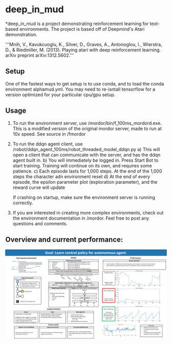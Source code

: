 # deep_in_mud

*deep_in_mud is a project demonstrating reinforcement learning for text-based environments. The project is based off of Deepmind's Atari demonstration. 

'''Mnih, V., Kavukcuoglu, K., Silver, D., Graves, A., Antonoglou, I., Wierstra, D., & Riedmiller, M. (2013). Playing atari with deep reinforcement learning. arXiv preprint arXiv:1312.5602.'''

## Setup 

One of the fastest ways to get setup is to use conda, and to load the conda environment alphamud.yml. You may need to re-isntall tensorflow for a version optimized for your particular cpu/gpu setup. 

## Usage 

1. To run the environment server, use /mordor/bin/f_100ms_mordord.exe. This is a modified version of the original mordor server, made to run at 10x speed. See source in /fmordor
2. To run the ddqn agent client, use /robot/ddqn_agent_100ms/robot_threaded_model_ddqn.py
	a) This will open a client that can communicate with the server, and has the ddqn agent built in. 
	b) You will immediately be logged in. Press Start Bot to start training. Training will continue on its own, and requires some patience. 
	c) Each episode lasts for 1,000 steps. At the end of the 1,000 steps the character adn environment reset
	d) At the end of every episode, the epsilon parameter plot (exploration parameter), and the reward curve will update

	If crashing on startup, make sure the environment server is running correctly. 
   
3. If you are interested in creating more complex environments, check out the environment documentation in /mordor. Feel free to post any questions and comments. 

## Overview and current performance: 
![Screenshot](overview.png)
